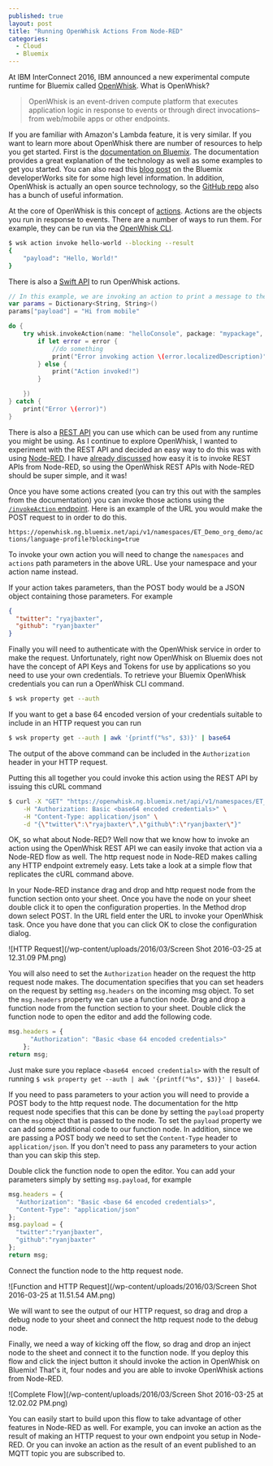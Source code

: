 ```yaml
---
published: true
layout: post
title: "Running OpenWhisk Actions From Node-RED"
categories:
  - Cloud
  - Bluemix
---
```

At IBM InterConnect 2016, IBM announced a new experimental compute runtime for Bluemix
called [OpenWhisk](https://new-console.ng.bluemix.net/openwhisk/?cm_sp=bluemixblog-_-content-_-cta&cm_mc_uid=99069416036614567943703&cm_mc_sid_50200000=1458847907).  What is OpenWhisk?

> OpenWhisk is an event-driven compute platform that executes application logic in response to events or through direct
> invocations–from web/mobile apps or other endpoints.

If you are familiar with Amazon's Lambda feature, it is very similar.  If you
want to learn more about OpenWhisk there are number of resources to help you get started.  First is the [documentation on Bluemix](https://new-console.ng.bluemix.net/docs/openwhisk/index.html).  The documentation provides a great explanation of the technology as well as
some examples to get you started.  You can also read this
[blog post](https://developer.ibm.com/bluemix/2016/02/25/bluemix-openwhisk-overview/)
on the Bluemix developerWorks site for some high level information.  In addition, OpenWhisk
is actually an open source technology, so the [GitHub repo](https://github.com/openwhisk/openwhisk)
also has a bunch of useful information.

At the core of OpenWhisk is this concept of [actions](https://new-console.ng.bluemix.net/docs/openwhisk/openwhisk_actions.html).  Actions are the objects you
run in response to events.  There are a number of ways to run them.  For example,
they can be run via the [OpenWhisk CLI](https://console.ng.bluemix.net/openwhisk/cli).

~~~sh
$ wsk action invoke hello-world --blocking --result
{
    "payload": "Hello, World!"
}
~~~

There is also a [Swift API](https://new-console.ng.bluemix.net/docs/openwhisk/openwhisk_mobile_sdk.html)
to run OpenWhisk actions.

~~~Swift
// In this example, we are invoking an action to print a message to the OpenWhisk Console
var params = Dictionary<String, String>()
params["payload"] = "Hi from mobile"

do {
    try whisk.invokeAction(name: "helloConsole", package: "mypackage", namespace: "mynamespace", parameters: params, hasResult: false, callback: {(reply, error) -> Void in
        if let error = error {
            //do something
            print("Error invoking action \(error.localizedDescription)")
        } else {
            print("Action invoked!")
        }

    })
} catch {
    print("Error \(error)")
}
~~~

There
is also a [REST API](https://new-console.ng.bluemix.net/apidocs/98) you can use which
can be used from any runtime you might be using.  As I continue to explore OpenWhisk,
I wanted to experiment with the REST API and decided an easy way to do this was with
using [Node-RED](http://nodered.org).  I have
[already discussed](http://ryanjbaxter.com/2015/01/13/sample-node-red-flow-using-websockets/)
how easy it is to invoke REST APIs from Node-RED,
so using the OpenWhisk REST APIs with Node-RED should be super simple, and it was!

Once you have some actions created (you can try this out with the samples from
the documentation) you can invoke those actions using the [`/invokeAction` endpoint](https://new-console.ng.bluemix.net/apidocs/98#invokeactionPOST).
Here is an example of the URL you would make the POST request to in order to do this.

`https://openwhisk.ng.bluemix.net/api/v1/namespaces/ET_Demo_org_demo/actions/language-profile?blocking=true`

To invoke your own action you will need to change the `namespaces` and `actions` path parameters in the above URL.  Use your namespace and your action name instead.

If your action takes parameters, than the POST body would be a JSON object containing
those parameters.  For example

~~~JSON
{
  "twitter": "ryajbaxter",
  "github": "ryanjbaxter"
}
~~~

Finally you will need to authenticate with the OpenWhisk service in order to make the request.
Unfortunately, right now OpenWhisk on Bluemix does not have the concept of API Keys
and Tokens for use by applications so you need to use your own credentials.  To retrieve your Bluemix OpenWhisk credentials
you can run a OpenWhisk CLI command.

~~~sh
$ wsk property get --auth
~~~

If you want to get a base 64 encoded version of your credentials suitable to include
in an HTTP request you can run

~~~sh
$ wsk property get --auth | awk '{printf("%s", $3)}' | base64
~~~

The output of the above command can be included in the `Authorization` header in your
HTTP request.

Putting this all together you could invoke this action using the REST API by issuing
this cURL command

~~~sh
$ curl -X "GET" "https://openwhisk.ng.bluemix.net/api/v1/namespaces/ET_Demo_org_demo/actions/language-profile?blocking=true" \
	-H "Authorization: Basic <base64 encoded credentials>" \
	-H "Content-Type: application/json" \
	-d "{\"twitter\":\"ryajbaxter\",\"github\":\"ryanjbaxter\"}"
~~~

OK, so what about Node-RED?  Well now that we know how to invoke an action using
the OpenWhisk REST API we can easily invoke that action via a Node-RED flow as well.
The http request node in Node-RED makes calling any HTTP endpoint extremely easy.
Lets take a look at a simple flow that replicates the cURL command above.

In your Node-RED instance drag and drop and http request node from the function section
onto your sheet.  Once you have the node on your sheet double click it to open the configuration
properties.  In the Method drop down select POST.  In the URL field enter the URL to invoke
your OpenWhisk task.  Once you have done that you can click OK to close the configuration
dialog.

![HTTP Request](/wp-content/uploads/2016/03/Screen Shot 2016-03-25 at 12.31.09 PM.png)

You will also need to set the `Authorization` header on the request the http request node
makes.  The documentation specifies that you can set headers on the request by setting
`msg.headers` on the incoming msg object.  To set the `msg.headers` property we can
use a function node.  Drag and drop a function node from the function section to your sheet.
Double click the function node to open the editor and add the following code.

~~~javascript
msg.headers = {
      "Authorization": "Basic <base 64 encoded credentials>"  
    };
return msg;
~~~

Just make sure you replace `<base64 encoed credentials>` with the result of running
`$ wsk property get --auth | awk '{printf("%s", $3)}' | base64`.

If you need to pass parameters to your action you will need to provide a POST body to
the http request node.  The documentation for the http request node specifies that this can be done
by setting the `payload` property on the `msg` object that is passed to the node.  To
set the `payload` property we can add some additional code to our function node.
In addition, since we are passing a POST body we need to set the `Content-Type` header to
`application/json`.  If you don't
need to pass any parameters to your action than you can skip this step.

Double click the function node to open the editor.  You can add your parameters simply by
setting `msg.payload`, for example

~~~javascript
msg.headers = {
  "Authorization": "Basic <base 64 encoded credentials>",
  "Content-Type": "application/json"  
};
msg.payload = {
  "twitter":"ryanjbaxter",
  "github":"ryanjbaxter"
};
return msg;
~~~

Connect the function node to the http request node.

![Function and HTTP Request](/wp-content/uploads/2016/03/Screen Shot 2016-03-25 at 11.51.54 AM.png)

We will want to see
the output of our HTTP request, so drag and drop a debug node to your sheet and connect
the http request node to the debug node.

Finally, we need a way of kicking off the flow, so drag and drop an inject node
to the sheet and connect it to the function node.  If you deploy this flow and
click the inject button it should invoke the action in OpenWhisk on Bluemix!  That's
it, four nodes and you are able to invoke OpenWhisk actions from Node-RED.

![Complete Flow](/wp-content/uploads/2016/03/Screen Shot 2016-03-25 at 12.02.02 PM.png)

You can easily start to build upon this flow to take advantage of other features in
Node-RED as well.  For example, you can invoke an action as the result of making
an HTTP request to your own endpoint you setup in Node-RED.  Or you can invoke an action
as the result of an event published to an MQTT topic you are subscribed to.
